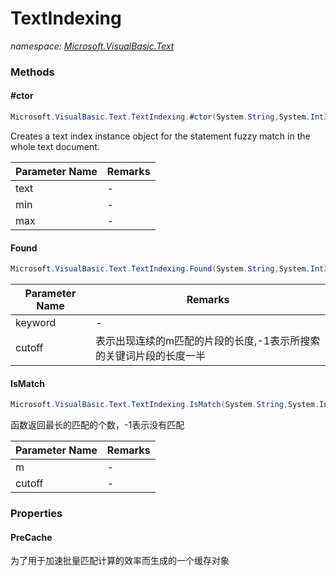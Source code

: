 ﻿# TextIndexing
_namespace: [Microsoft.VisualBasic.Text](./index.md)_





### Methods

#### #ctor
```csharp
Microsoft.VisualBasic.Text.TextIndexing.#ctor(System.String,System.Int32,System.Int32)
```
Creates a text index instance object for the statement fuzzy match in the whole text document.

|Parameter Name|Remarks|
|--------------|-------|
|text|-|
|min|-|
|max|-|


#### Found
```csharp
Microsoft.VisualBasic.Text.TextIndexing.Found(System.String,System.Int32)
```


|Parameter Name|Remarks|
|--------------|-------|
|keyword|-|
|cutoff|表示出现连续的m匹配的片段的长度,-1表示所搜索的关键词片段的长度一半|


#### IsMatch
```csharp
Microsoft.VisualBasic.Text.TextIndexing.IsMatch(System.String,System.Int32)
```
函数返回最长的匹配的个数，-1表示没有匹配

|Parameter Name|Remarks|
|--------------|-------|
|m|-|
|cutoff|-|



### Properties

#### PreCache
为了用于加速批量匹配计算的效率而生成的一个缓存对象
